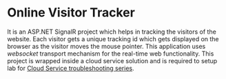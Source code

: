 # Online Visitor Tracker
It is an ASP.NET SignalR project which helps in tracking the visitors of the website. Each visitor gets a unique tracking id which gets displayed on the browser as the visitor moves the mouse pointer. This application uses *websocket* transport mechanism for the real-time web functionality. This project is wrapped inside a cloud service solution and is required to setup lab for [Cloud Service troubleshooting series](https://blogs.msdn.microsoft.com/pratyay/2018/07/30/cloud-service-troubleshooting-series/).
